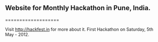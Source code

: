## Website for Monthly Hackathon in Pune, India.
===================

Visit http://hackfest.in for more about it. First Hackathon on Saturday, 5th May - 2012.
